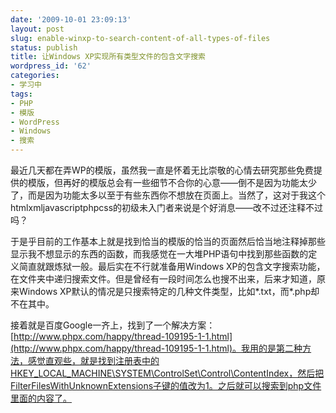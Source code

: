 ```yaml
---
date: '2009-10-01 23:09:13'
layout: post
slug: enable-winxp-to-search-content-of-all-types-of-files
status: publish
title: 让Windows XP实现所有类型文件的包含文字搜索
wordpress_id: '62'
categories:
- 学习中
tags:
- PHP
- 模版
- WordPress
- Windows
- 搜索
---
```


最近几天都在弄WP的模版，虽然我一直是怀着无比崇敬的心情去研究那些免费提供的模版，但再好的模版总会有一些细节不合你的心意——倒不是因为功能太少了，而是因为功能太多以至于有些东西你不想放在页面上。当然了，这对于我这个htmlxmljavascriptphpcss的初级未入门者来说是个好消息——改不过还注释不过吗？

于是乎目前的工作基本上就是找到恰当的模版的恰当的页面然后恰当地注释掉那些显示我不想显示的东西的函数，而我感觉在一大堆PHP语句中找到那些函数的定义简直就跟炼狱一般。最后实在不行就准备用Windows XP的包含文字搜索功能，在文件夹中递归搜索文件。但是曾经有一段时间怎么也搜不出来，后来才知道，原来Windows XP默认的情况是只搜索特定的几种文件类型，比如*.txt，而*.php却不在其中。

接着就是百度Google一齐上，找到了一个解决方案：[http://www.phpx.com/happy/thread-109195-1-1.html](http://www.phpx.com/happy/thread-109195-1-1.html)。我用的是第二种方法，感觉直观些，就是找到注册表中的HKEY_LOCAL_MACHINE\SYSTEM\ControlSet\Control\ContentIndex，然后把FilterFilesWithUnknownExtensions子键的值改为1。之后就可以搜索到php文件里面的内容了。

